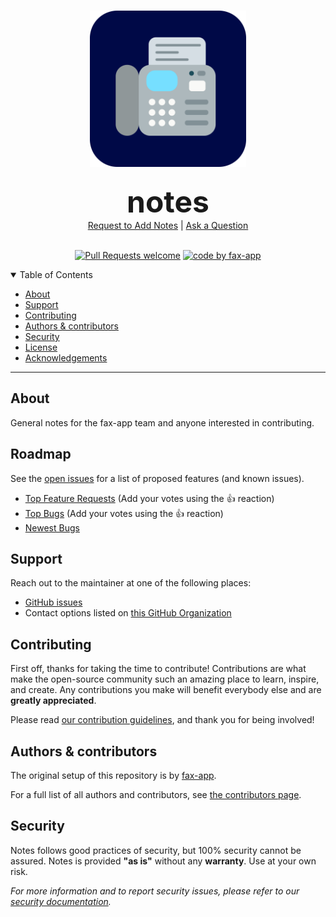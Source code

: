 <h1 align="center">
  <a href="https://github.com/fax-app">
    <img src="docs/images/logo.svg" alt="Logo" width="250" height="250">
  </a>
</h1>

<div align="center">
  <b><font size="+4">notes</font></b>
  <br />
  <a href="https://github.com/fax-app/notes/issues/new?assignees=&labels=feature&template=feature.md&title=[FEATURE]">Request to Add Notes</a>
  |
  <a href="https://github.com/fax-app/notes/issues/new?assignees=&labels=question&template=support.md&title=[SUPPORT]">Ask a Question</a>
</div>

<div align="center">
<br />

[![Pull Requests welcome](https://img.shields.io/badge/PRs-welcome-5042bc)](https://github.com/fax-app/notes/issues?q=is%3Aissue+is%3Aopen+label%3A%22help+wanted%22)
[![code by fax-app](https://img.shields.io/badge/code%20by-fax--group-green)](https://github.com/fax-app)

</div>

<details open="open">
<summary>Table of Contents</summary>

  - [About](#about)
  - [Support](#support)
  - [Contributing](#contributing)
  - [Authors & contributors](#authors--contributors)
  - [Security](#security)
  - [License](#license)
  - [Acknowledgements](#acknowledgements)

</details>

---

## About

General notes for the fax-app team and anyone interested in contributing.

## Roadmap

See the [open issues](https://github.com/fax-app/notes/issues) for a list of proposed features (and known issues).

- [Top Feature Requests](https://github.com/fax-app/notes/issues?q=label%3Afeature+is%3Aopen+sort%3Areactions-%2B1-desc) (Add your votes using the 👍 reaction)
- [Top Bugs](https://github.com/fax-app/notes/issues?q=is%3Aissue+is%3Aopen+label%3Abug+sort%3Areactions-%2B1-desc) (Add your votes using the 👍 reaction)
- [Newest Bugs](https://github.com/fax-app/notes/issues?q=is%3Aopen+is%3Aissue+label%3Abug)

## Support

Reach out to the maintainer at one of the following places:

- [GitHub issues](https://github.com/fax-app/notes/issues/new?assignees=&labels=question&template=support.md&title=[SUPPORT])
- Contact options listed on [this GitHub Organization](https://github.com/fax-app)

## Contributing

First off, thanks for taking the time to contribute! Contributions are what make the open-source community such an amazing place to learn, inspire, and create. Any contributions you make will benefit everybody else and are **greatly appreciated**.

Please read [our contribution guidelines](docs/CONTRIBUTING.md), and thank you for being involved!

## Authors & contributors

The original setup of this repository is by [fax-app](https://github.com/fax-app).

For a full list of all authors and contributors, see [the contributors page](https://github.com/fax-app/notes/contributors).

## Security

Notes follows good practices of security, but 100% security cannot be assured.
Notes is provided **"as is"** without any **warranty**. Use at your own risk.

_For more information and to report security issues, please refer to our [security documentation](docs/SECURITY.md)._
